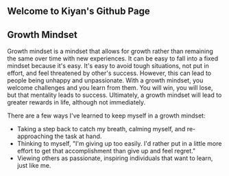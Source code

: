 ## Welcome to Kiyan's Github Page

## Growth Mindset

Growth mindset is a mindset that allows for growth rather than remaining the same over time with new experiences. It can be easy to fall into a fixed mindset because it's easy. It's easy to avoid tough situations, not put in effort, and feel threatened by other's success. However, this can lead to people being unhappy and unpassionate. With a growth mindset, you welcome challenges and you learn from them. You will win, you will lose, but that mentality leads to success. Ultimately, a growth mindset will lead to greater rewards in life, although not immediately. 

There are a few ways I've learned to keep myself in a growth mindset:

- Taking a step back to catch my breath, calming myself, and re-approaching the task at hand.
- Thinking to myself, "I'm giving up too easily. I'd rather put in a little more effort to get that accomplishment than give up and feel regret."
- Viewing others as passionate, inspiring individuals that want to learn, just like me.
